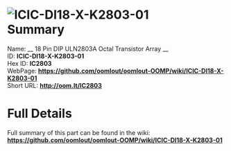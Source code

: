 
![ICIC-DI18-X-K2803-01](https://github.com/oomlout/oomlout-OOMP/blob/master/parts/ICIC-DI18-X-K2803-01/ICIC-DI18-X-K2803-01_420.jpg)   
Summary
=================
  
Name: __ 18 Pin DIP ULN2803A Octal Transistor Array __    
ID: __ICIC-DI18-X-K2803-01__   
Hex ID: __IC2803__   
WebPage: __https://github.com/oomlout/oomlout-OOMP/wiki/ICIC-DI18-X-K2803-01__   
Short URL: __http://oom.lt/IC2803__   

Full Details
==========================
Full summary of this part can be found in the wiki:   
__https://github.com/oomlout/oomlout-OOMP/wiki/ICIC-DI18-X-K2803-01__    

